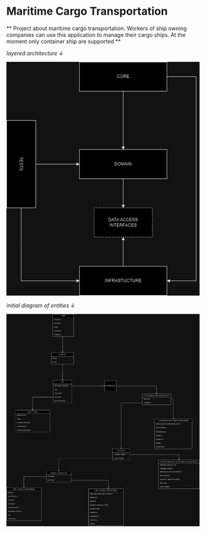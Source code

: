 ﻿**Maritime Cargo Transportation**
===============================

** Project about maritime cargo transportation. Workers of ship owning companies can use this application to manage their cargo ships. At the moment only container ship are supported **

*layered architecture ↓*

![png](./docs/architecture.drawio.png)

*initial diagram of entities ↓*

![png](./docs/maritime-cargo-transportation.drawio.png)

